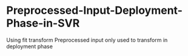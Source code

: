 # Preprocessed-Input-Deployment-Phase-in-SVR
Using fit transform Preprocessed input only used to transform in deployment phase 
